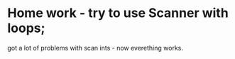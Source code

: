 # Home work - try to use Scanner with loops;
got a lot of problems with scan ints - now everething works.
